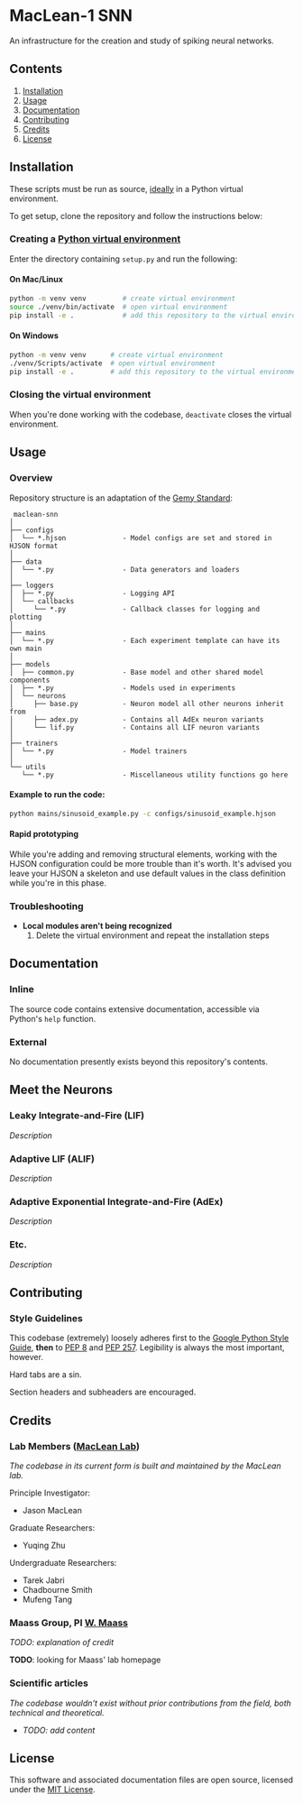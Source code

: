 # MacLean-1 SNN

An infrastructure for the creation and study of spiking neural networks.

## Contents
1. [Installation](#installation)
2. [Usage](#usage)
3. [Documentation](#documentation)
4. [Contributing](#contributing)
5. [Credits](#credits)
6. [License](#license)

## Installation
These scripts must be run as source, [ideally](tensorflow.org/install/pip#2.-create-a-virtual-environment-recommended)
in a Python virtual environment.

To get setup, clone the repository and follow the instructions below:

### Creating a [Python virtual environment](docs.python.org/3/tutorial/venv)
Enter the directory containing `setup.py` and run the following:

#### On Mac/Linux
```bash
python -m venv venv         # create virtual environment
source ./venv/bin/activate  # open virtual environment
pip install -e .            # add this repository to the virtual environment
```

#### On Windows
```bash
python -m venv venv      # create virtual environment
./venv/Scripts/activate  # open virtual environment
pip install -e .         # add this repository to the virtual environment
```

### Closing the virtual environment
When you're done working with the codebase, `deactivate` closes the virtual environment.

## Usage

### Overview
Repository structure is an adaptation of the [Gemy Standard](https://github.com/MrGemy95/Tensorflow-Project-Template):

```
 maclean-snn
│
├── configs
│  └── *.hjson              - Model configs are set and stored in HJSON format
│
├── data
│  └── *.py                 - Data generators and loaders
│
├── loggers
│  ├── *.py                 - Logging API
│  └── callbacks
│     └── *.py              - Callback classes for logging and plotting
│
├── mains
│  └── *.py                 - Each experiment template can have its own main
│
├── models
│  ├── common.py            - Base model and other shared model components
│  ├── *.py                 - Models used in experiments
│  └── neurons
│     ├── base.py           - Neuron model all other neurons inherit from
│     ├── adex.py           - Contains all AdEx neuron variants
│     └── lif.py            - Contains all LIF neuron variants
│
├── trainers
│  └── *.py                 - Model trainers
│
└── utils
   └── *.py                 - Miscellaneous utility functions go here
```

#### Example to run the code:
```bash
python mains/sinusoid_example.py -c configs/sinusoid_example.hjson
```

#### Rapid prototyping
While you're adding and removing structural elements, working with the HJSON
configuration could be more trouble than it's worth. It's advised you leave
your HJSON a skeleton and use default values in the class definition while
you're in this phase.

### Troubleshooting
- **Local modules aren't being recognized**
  1. Delete the virtual environment and repeat the installation steps


## Documentation

### Inline
The source code contains extensive documentation, accessible via Python's
`help` function.

### External
No documentation presently exists beyond this repository's contents.

## Meet the Neurons

### Leaky Integrate-and-Fire (LIF)

_Description_

### Adaptive LIF (ALIF)

_Description_

### Adaptive Exponential Integrate-and-Fire (AdEx)

_Description_

### Etc.

_Description_


## Contributing

### Style Guidelines

This codebase (extremely) loosely adheres first to the
[Google Python Style Guide](https://google.github.io/styleguide/pyguide.html),
**then** to [PEP 8](https://www.python.org/dev/peps/pep-0008/) and
[PEP 257](https://www.python.org/dev/peps/pep-0257). Legibility is always the
most important, however.

Hard tabs are a sin.

Section headers and subheaders are encouraged.


## Credits

### Lab Members ([MacLean Lab](https://www.macleanlab.com/))
_The codebase in its current form is built and maintained by the MacLean lab._

Principle Investigator:
- Jason MacLean

Graduate Researchers:
- Yuqing Zhu

Undergraduate Researchers:
- Tarek Jabri
- Chadbourne Smith
- Mufeng Tang

### Maass Group, PI [W. Maass](https://igi-web.tugraz.at/people/maass/)
_TODO: explanation of credit_

**TODO**: looking for Maass' lab homepage

### Scientific articles
_The codebase wouldn't exist without prior contributions from the field, both
technical and theoretical._

- _TODO: add content_


## License
This software and associated documentation files are open source, licensed
under the [MIT License](https://opensource.org/licenses/MIT).

